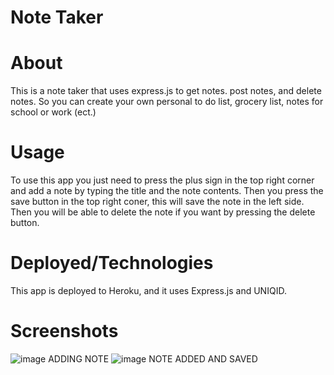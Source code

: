 # Note Taker 
# About
This is a note taker that uses express.js to get notes. post notes, and delete notes. So you can create your own personal to do list, grocery list, notes for school or work (ect.)
# Usage
To use this app you just need to press the plus sign in the top right corner and add a note by typing the title and the note contents. Then you press the save button in the top right coner, this will save the note in the left side. Then you will be able to delete the note if you want by pressing the delete button.
# Deployed/Technologies
This app is deployed to Heroku, and it uses Express.js and UNIQID.
# Screenshots
![image](https://user-images.githubusercontent.com/87095302/140671134-42a14ea2-6b16-45eb-a5ee-303deda80ca8.png)
ADDING NOTE
![image](https://user-images.githubusercontent.com/87095302/140671192-17bb0392-3dac-4f90-9444-d6a25e0bc751.png)
NOTE ADDED AND SAVED

